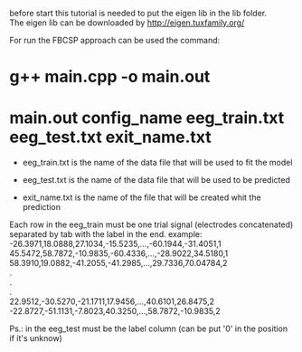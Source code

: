 
before start this tutorial is needed to put the eigen lib in the lib folder.  
The eigen lib can be downloaded by http://eigen.tuxfamily.org/  

For run the FBCSP approach can be used the command:  

# g++ main.cpp -o main.out  
# main.out config_name eeg_train.txt eeg_test.txt exit_name.txt  

* eeg_train.txt is the name of the data file that will be used to fit the model  

* eeg_test.txt is the name of the data file that will be used to be predicted  

* exit_name.txt is the name of the file that will be created whit the prediction  

Each row in the eeg_train must be one trial signal (electrodes concatenated) separated by tab with the label in the end. example:  
-26.3971,18.0888,27.1034,-15.5235,...,-60.1944,-31.4051,1  
45.5472,58.7872,-10.9835,-60.4336,...,-28.9022,34.5180,1  
58.3910,19.0882,-41.2055,-41.2985,...,29.7336,70.04784,2  
                .  
                .  
                .  
22.9512,-30.5270,-21.1711,17.9456,...,40.6101,26.8475,2  
-22.8727,-51.1131,-7.8023,40.3250,...,58.7872,-10.9835,2  

Ps.: in the eeg_test must be the label column (can be put '0' in the position if it's unknow)  
